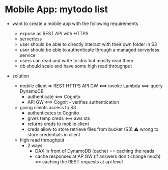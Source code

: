# Mobile App: mytodo list

* want to create a mobile app with the following requirements
  * expose as REST API with HTTPS
  * serverless
  * user should be able to directly interact with their own folder in S3
  * user should be able to authenticate through a managed serverless service
  * users can read and write to-dos but mostly read them
  * db should scale and have some high read throughput

* solution
  * mobile client => REST HTTPS API GW <==> invoke Lambda <==> query DynamoDB
    * authenticate <==> Cognito
    * API GW <==> Cognit - verifies authentication
  * giving clients access to S3
    * authenticates to Cognito
    * gives temp creds <==> aws sts
    * returns creds to mobile client
    * creds allow to store retrieve files from bucket (S3)
    ⚠️  wrong to store credentials in client
  * high read throughput
    * 2 ways
      * DAX in front of DynamoDB (cache) == caching the reads
      * cache responses at AP GW (if answers don't change much) == caching the REST requests at api level

